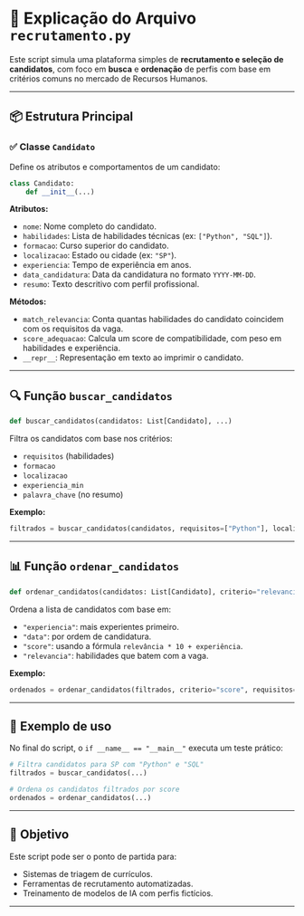 
# 📄 Explicação do Arquivo `recrutamento.py`

Este script simula uma plataforma simples de **recrutamento e seleção de candidatos**, com foco em **busca** e **ordenação** de perfis com base em critérios comuns no mercado de Recursos Humanos.

---

## 📦 Estrutura Principal

### ✅ Classe `Candidato`

Define os atributos e comportamentos de um candidato:

```python
class Candidato:
    def __init__(...)
```

**Atributos:**
- `nome`: Nome completo do candidato.
- `habilidades`: Lista de habilidades técnicas (ex: `["Python", "SQL"]`).
- `formacao`: Curso superior do candidato.
- `localizacao`: Estado ou cidade (ex: `"SP"`).
- `experiencia`: Tempo de experiência em anos.
- `data_candidatura`: Data da candidatura no formato `YYYY-MM-DD`.
- `resumo`: Texto descritivo com perfil profissional.

**Métodos:**
- `match_relevancia`: Conta quantas habilidades do candidato coincidem com os requisitos da vaga.
- `score_adequacao`: Calcula um score de compatibilidade, com peso em habilidades e experiência.
- `__repr__`: Representação em texto ao imprimir o candidato.

---

## 🔍 Função `buscar_candidatos`

```python
def buscar_candidatos(candidatos: List[Candidato], ...)
```

Filtra os candidatos com base nos critérios:
- `requisitos` (habilidades)
- `formacao`
- `localizacao`
- `experiencia_min`
- `palavra_chave` (no resumo)

**Exemplo:**

```python
filtrados = buscar_candidatos(candidatos, requisitos=["Python"], localizacao="SP")
```

---

## 📊 Função `ordenar_candidatos`

```python
def ordenar_candidatos(candidatos: List[Candidato], criterio="relevancia", ...)
```

Ordena a lista de candidatos com base em:
- `"experiencia"`: mais experientes primeiro.
- `"data"`: por ordem de candidatura.
- `"score"`: usando a fórmula `relevância * 10 + experiência`.
- `"relevancia"`: habilidades que batem com a vaga.

**Exemplo:**

```python
ordenados = ordenar_candidatos(filtrados, criterio="score", requisitos=["Python"])
```

---

## 🧪 Exemplo de uso

No final do script, o `if __name__ == "__main__"` executa um teste prático:

```python
# Filtra candidatos para SP com "Python" e "SQL"
filtrados = buscar_candidatos(...)

# Ordena os candidatos filtrados por score
ordenados = ordenar_candidatos(...)
```

---

## 🧠 Objetivo

Este script pode ser o ponto de partida para:
- Sistemas de triagem de currículos.
- Ferramentas de recrutamento automatizadas.
- Treinamento de modelos de IA com perfis fictícios.

---

